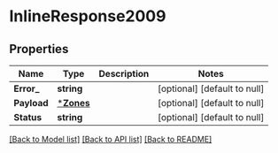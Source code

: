 # InlineResponse2009

## Properties
Name | Type | Description | Notes
------------ | ------------- | ------------- | -------------
**Error_** | **string** |  | [optional] [default to null]
**Payload** | [***Zones**](Zones.md) |  | [optional] [default to null]
**Status** | **string** |  | [optional] [default to null]

[[Back to Model list]](../README.md#documentation-for-models) [[Back to API list]](../README.md#documentation-for-api-endpoints) [[Back to README]](../README.md)


